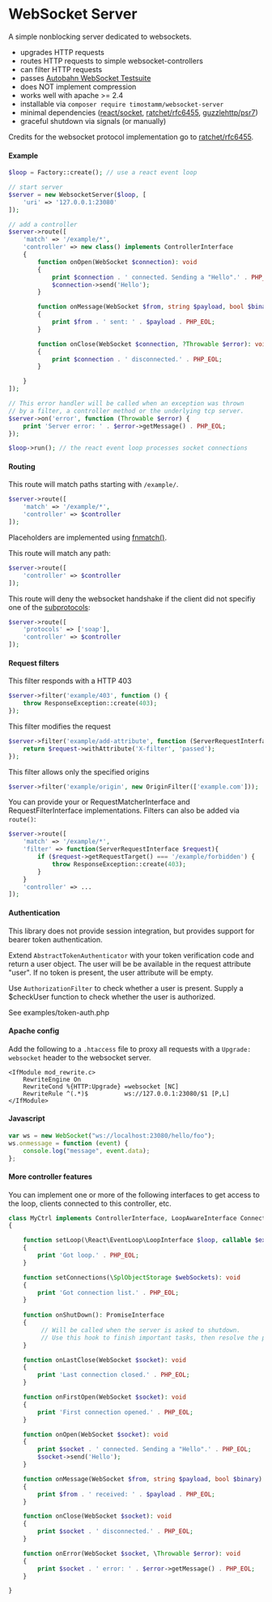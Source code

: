 # WebSocket Server

A simple nonblocking server dedicated to websockets.

- upgrades HTTP requests
- routes HTTP requests to simple websocket-controllers
- can filter HTTP requests
- passes [Autobahn WebSocket Testsuite](https://htmlpreview.github.io/?https://github.com/timostamm/websocket-server/master/autobahn-test/reports/complete/index.html)
- does NOT implement compression
- works well with apache >= 2.4
- installable via `composer require timostamm/websocket-server`
- minimal dependencies ([react/socket](https://packagist.org/packages/react/socket), [ratchet/rfc6455](https://packagist.org/packages/ratchet/rfc6455), [guzzlehttp/psr7](https://packagist.org/packages/guzzlehttp/psr7))
- graceful shutdown via signals (or manually) 

Credits for the websocket protocol implementation go to [ratchet/rfc6455](https://github.com/ratchetphp/RFC6455).


#### Example

```php
$loop = Factory::create(); // use a react event loop

// start server
$server = new WebsocketServer($loop, [
    'uri' => '127.0.0.1:23080'
]);

// add a controller 
$server->route([
    'match' => '/example/*',
    'controller' => new class() implements ControllerInterface
    {
        function onOpen(WebSocket $connection): void
        {
            print $connection . ' connected. Sending a "Hello".' . PHP_EOL;
            $connection->send('Hello');
        }

        function onMessage(WebSocket $from, string $payload, bool $binary): void
        {
            print $from . ' sent: ' . $payload . PHP_EOL;
        }

        function onClose(WebSocket $connection, ?Throwable $error): void
        {
            print $connection . ' disconnected.' . PHP_EOL;
        }

    }
]);

// This error handler will be called when an exception was thrown
// by a filter, a controller method or the underlying tcp server.
$server->on('error', function (Throwable $error) {
    print 'Server error: ' . $error->getMessage() . PHP_EOL;
});

$loop->run(); // the react event loop processes socket connections
```


#### Routing 

This route will match paths starting with `/example/`. 
```php
$server->route([
    'match' => '/example/*',
    'controller' => $controller
]);
```
Placeholders are implemented using [fnmatch()](http://php.net/manual/en/function.fnmatch.php).

This route will match any path:
```php
$server->route([
    'controller' => $controller
]);
```

This route will deny the websocket handshake if the client did not specifiy one 
of the [subprotocols](https://developer.mozilla.org/en-US/docs/Web/API/WebSockets_API/Writing_WebSocket_servers#Miscellaneous):
```php
$server->route([
    'protocols' => ['soap'],
    'controller' => $controller
]);
```



#### Request filters
This filter responds with a HTTP 403
```php
$server->filter('example/403', function () {
    throw ResponseException::create(403);
});
```

This filter modifies the request
```php
$server->filter('example/add-attribute', function (ServerRequestInterface $request) {
    return $request->withAttribute('X-filter', 'passed');
});
```

This filter allows only the specified origins
```php
$server->filter('example/origin', new OriginFilter(['example.com']));
```

You can provide your or RequestMatcherInterface and RequestFilterInterface
implementations. Filters can also be added via `route()`: 
```php
$server->route([
    'match' => '/example/*', 
    'filter' => function(ServerRequestInterface $request){
        if ($request->getRequestTarget() === '/example/forbidden') {
            throw ResponseException::create(403);
        }
    }
    'controller' => ...
]);
```




#### Authentication

This library does not provide session integration, but provides support for 
bearer token authentication.  

Extend `AbstractTokenAuthenticator` with your token verification code and
return a user object. The user will be be available in the request attribute
"user". If no token is present, the user attribute will be empty.
 
Use `AuthorizationFilter` to check whether a user is present. Supply a 
$checkUser function to check whether the user is authorized. 

See examples/token-auth.php



#### Apache config
Add the following to a `.htaccess` file to proxy all requests with a `Upgrade: websocket` header to the websocket server.
```
<IfModule mod_rewrite.c>
    RewriteEngine On
    RewriteCond %{HTTP:Upgrade} =websocket [NC]
    RewriteRule ^(.*)$          ws://127.0.0.1:23080/$1 [P,L]
</IfModule>
```


#### Javascript

```javascript
var ws = new WebSocket("ws://localhost:23080/hello/foo");
ws.onmessage = function (event) {
    console.log("message", event.data);
};
```


#### More controller features

You can implement one or more of the following interfaces to get access to the loop, 
clients connected to this controller, etc.

```php
class MyCtrl implements ControllerInterface, LoopAwareInterface ConnectionListAwareInterface, OnShutDownInterface, OnLastCloseInterface, OnFirstOpenInterface
{

    function setLoop(\React\EventLoop\LoopInterface $loop, callable $exceptionHandler): void
    {
        print 'Got loop.' . PHP_EOL;
    }

    function setConnections(\SplObjectStorage $webSockets): void
    {
        print 'Got connection list.' . PHP_EOL;
    }
    
    function onShutDown(): PromiseInterface
    {
         // Will be called when the server is asked to shutdown.
         // Use this hook to finish important tasks, then resolve the promise.
    }

    function onLastClose(WebSocket $socket): void
    {
        print 'Last connection closed.' . PHP_EOL;
    }

    function onFirstOpen(WebSocket $socket): void
    {
        print 'First connection opened.' . PHP_EOL;
    }

    function onOpen(WebSocket $socket): void
    {
        print $socket . ' connected. Sending a "Hello".' . PHP_EOL;
        $socket->send('Hello');
    }

    function onMessage(WebSocket $from, string $payload, bool $binary): void
    {
        print $from . ' received: ' . $payload . PHP_EOL;
    }

    function onClose(WebSocket $socket): void
    {
        print $socket . ' disconnected.' . PHP_EOL;
    }

    function onError(WebSocket $socket, \Throwable $error): void
    {
        print $socket . ' error: ' . $error->getMessage() . PHP_EOL;
    }

}
```

